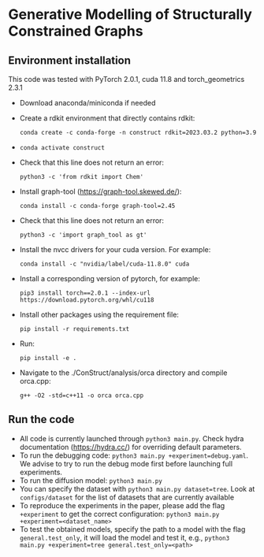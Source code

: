 # Generative Modelling of Structurally Constrained Graphs




## Environment installation
This code was tested with PyTorch 2.0.1, cuda 11.8 and torch_geometrics 2.3.1

  - Download anaconda/miniconda if needed
  - Create a rdkit environment that directly contains rdkit:
    
    ```conda create -c conda-forge -n construct rdkit=2023.03.2 python=3.9```
  - `conda activate construct`
  - Check that this line does not return an error:
    
    ``` python3 -c 'from rdkit import Chem' ```
  - Install graph-tool (https://graph-tool.skewed.de/): 
    
    ```conda install -c conda-forge graph-tool=2.45```
  - Check that this line does not return an error:
    
    ```python3 -c 'import graph_tool as gt' ```
  - Install the nvcc drivers for your cuda version. For example:
    
    ```conda install -c "nvidia/label/cuda-11.8.0" cuda```
  - Install a corresponding version of pytorch, for example: 
    
    ```pip3 install torch==2.0.1 --index-url https://download.pytorch.org/whl/cu118```
  - Install other packages using the requirement file: 
    
    ```pip install -r requirements.txt```

  - Run:
    
    ```pip install -e .```

  - Navigate to the ./ConStruct/analysis/orca directory and compile orca.cpp: 
    
     ```g++ -O2 -std=c++11 -o orca orca.cpp```


## Run the code
  
  - All code is currently launched through `python3 main.py`. Check hydra documentation (https://hydra.cc/) for overriding default parameters.
  - To run the debugging code: `python3 main.py +experiment=debug.yaml`. We advise to try to run the debug mode first before launching full experiments.
  - To run the diffusion model: `python3 main.py`
  - You can specify the dataset with `python3 main.py dataset=tree`. Look at `configs/dataset` for the list of datasets that are currently available
  - To reproduce the experiments in the paper, please add the flag `+experiment` to  get the correct configuration: `python3 main.py +experiment=<dataset_name>`
  - To test the obtained models, specify the path to a model with the flag `general.test_only`, it will load the model and test it, e.g., `python3 main.py +experiment=tree general.test_only=<path>`
